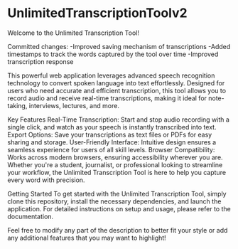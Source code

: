 # UnlimitedTranscriptionToolv2
Welcome to the Unlimited Transcription Tool!

Committed changes: -Improved saving mechanism of transcriptions -Added timestamps to track the words captured by the tool over time -Improved transcription response 

This powerful web application leverages advanced speech recognition technology to convert spoken language into text effortlessly. Designed for users who need accurate and efficient transcription, this tool allows you to record audio and receive real-time transcriptions, making it ideal for note-taking, interviews, lectures, and more.

Key Features Real-Time Transcription: Start and stop audio recording with a single click, and watch as your speech is instantly transcribed into text. Export Options: Save your transcriptions as text files or PDFs for easy sharing and storage. User-Friendly Interface: Intuitive design ensures a seamless experience for users of all skill levels. Browser Compatibility: Works across modern browsers, ensuring accessibility wherever you are. Whether you're a student, journalist, or professional looking to streamline your workflow, the Unlimited Transcription Tool is here to help you capture every word with precision.

Getting Started To get started with the Unlimited Transcription Tool, simply clone this repository, install the necessary dependencies, and launch the application. For detailed instructions on setup and usage, please refer to the documentation.

Feel free to modify any part of the description to better fit your style or add any additional features that you may want to highlight!
